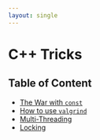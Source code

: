 ```yaml
---
layout: single
---
```


# C++ Tricks

## Table of Content

* [The War with `const`](./the-war-with-const.md)
* [How to use `valgrind`](./valgrind.md)
* [Multi-Threading](./multi-threading.md)
* [Locking](./locking.md)
